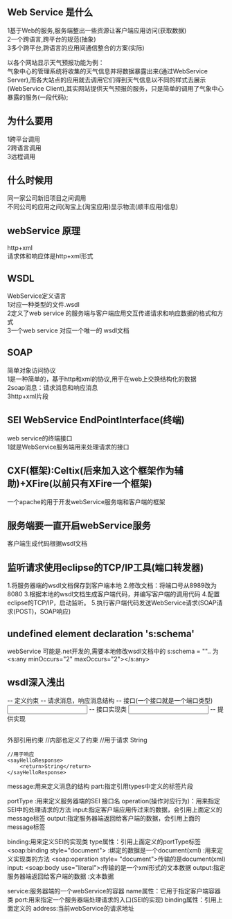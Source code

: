## Web Service 是什么

1基于Web的服务,服务端整出一些资源让客户端应用访问\(获取数据\)  
2一个跨语言,跨平台的规范\(抽象\)  
3多个跨平台,跨语言的应用间通信整合的方案\(实际\)

以各个网站显示天气预报功能为例：  
气象中心的管理系统将收集的天气信息并将数据暴露出来\(通过WebService Server\),而各大站点的应用就去调用它们得到天气信息以不同的样式去展示\(WebService Client\),其实网站提供天气预报的服务，只是简单的调用了气象中心暴露的服务\(一段代码\);

## 为什么要用

1跨平台调用  
2跨语言调用  
3远程调用

## 什么时候用

同一家公司新旧项目之间调用  
不同公司的应用之间\(淘宝上\(淘宝应用\)显示物流\(顺丰应用\)信息\)

## webService 原理

http+xml   
请求体和响应体是http+xml形式

## WSDL

WebService定义语言  
1对应一种类型的文件.wsdl  
2定义了web service 的服务端与客户端应用交互传递请求和响应数据的格式和方式  
3一个web service 对应一个唯一的 wsdl文档

## SOAP

简单对象访问协议  
1是一种简单的，基于http和xml的协议,用于在web上交换结构化的数据  
2soap消息：请求消息和响应消息  
3http+xml片段

## SEI WebService EndPointInterface\(终端\)

web service的终端接口  
1就是WebService服务端用来处理请求的接口

## CXF\(框架\):Celtix\(后来加入这个框架作为辅助\)+XFire\(以前只有XFire一个框架\)

一个apache的用于开发webService服务端和客户端的框架

## 服务端要一直开启webService服务
客户端生成代码根据wsdl文档

## 监听请求使用eclipse的TCP/IP工具(端口转发器)

1.将服务器端的wsdl文档保存到客户端本地
2.修改文档：将端口号从8989改为8080
3.根据本地的wsdl文档生成客户端代码，并编写客户端的调用代码
4.配置eclipse的TCP/IP，启动监听。
5.执行客户端代码发送WebService请求(SOAP请求(POST)，SOAP响应)

## undefined element declaration 's:schema'
webService 可能是.net开发的,需要本地修改wsdl文档中的 s:schema = ""..
为<s:any minOccurs="2" maxOccurs="2"></s:any>

## wsdl深入浅出
<defination>
    <types>
        <schema> -- 定义约束
            <element>
    </types>
    <message> -- 请求消息，响应消息结构
        <part>
    </message>
    <portType> -- 接口(一个接口就是一个端口类型)
        <operation>
            <input>
            <output>
    </portType>
    <binding> -- 接口实现类
        <operation>
            <input>
            <output>
    </binging>
    <service> -- 提供实现

##
外部引用约束
<types>
    //内部也定义了约束
    //用于请求
    <sayHello>
        <arg0>String</arg0>
    </sayHello>
    
    //用于响应
    <sayHelloResponse>
        <return>String</return>
    </sayHelloResponse>
</types>

message:用来定义消息的结构
    part:指定引用types中定义的标签片段

portType :用来定义服务器端的SEI 接口名
    operation(操作对应行为)：用来指定SEI中的处理请求的方法
        input:指定客户端应用传过来的数据，会引用上面定义的message标签
        output:指定服务器端返回给客户端的数据，会引用上面的message标签
        
binding:用来定义SEI的实现类
    type属性：引用上面定义的portType标签
    <soap:binding style="document"> :绑定的数据是一个document(xml)
    <operation>:用来定义实现类的方法
        <soap:operation style= "document">传输的是document(xml)
        input:
            <soap:body use="literal">:传输的是一个xml形式的文本数据
        output:指定服务器端返回给客户端的数据
            <soap : body use="literal"/>:文本数据

service:服务器端的一个webService的容器
    name属性：它用于指定客户端容器类
    port:用来指定一个服务器端处理请求的入口(SEI的实现)
        binding属性：引用上面定义的<binding>
        address:当前webService的请求地址
     
        
        
         
    
